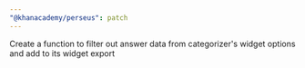 ```yaml
---
"@khanacademy/perseus": patch
---
```


Create a function to filter out answer data from categorizer's widget options and add to its widget export
